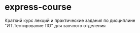 # express-course
Краткий курс лекций и практические задания по дисциплине "ИТ.Тестирование ПО" для заочного отделения
